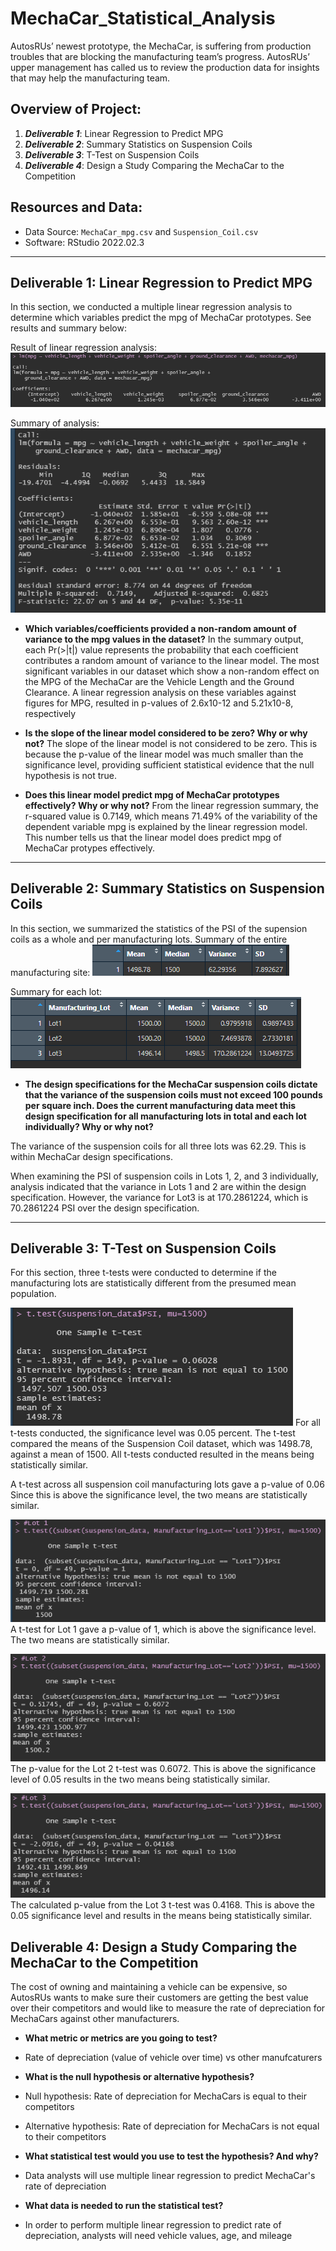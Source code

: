 # MechaCar_Statistical_Analysis
AutosRUs’ newest prototype, the MechaCar, is suffering from production troubles that are blocking the manufacturing team’s progress. AutosRUs’ upper management has called us to review the production data for insights that may help the manufacturing team.

## Overview of Project:
1. ***Deliverable 1***: Linear Regression to Predict MPG
2. ***Deliverable 2***: Summary Statistics on Suspension Coils
3. ***Deliverable 3***: T-Test on Suspension Coils
4. ***Deliverable 4***: Design a Study Comparing the MechaCar to the Competition

## Resources and Data:
* Data Source: `MechaCar_mpg.csv` and `Suspension_Coil.csv`
* Software: RStudio 2022.02.3
***

## Deliverable 1: Linear Regression to Predict MPG
In this section, we conducted a multiple linear regression analysis to determine which variables predict the mpg of MechaCar prototypes. See results and summary below:

Result of linear regression analysis:
![linear_model](Resources/images/linear_model.PNG)

Summary of analysis:
![summary_linear_model](Resources/images/summary_linear_model.PNG)

- **Which variables/coefficients provided a non-random amount of variance to the mpg values in the dataset?**
In the summary output, each Pr(>|t|) value represents the probability that each coefficient contributes a random amount of variance to the linear model. The most significant variables in our dataset which show a non-random effect on the MPG of the MechaCar are the Vehicle Length and the Ground Clearance. A linear regression analysis on these variables against figures for MPG, resulted in p-values of 2.6x10-12 and 5.21x10-8, respectively

- **Is the slope of the linear model considered to be zero? Why or why not?**
The slope of the linear model is not considered to be zero. This is because the p-value of the linear model was much smaller than the significance level, providing sufficient statistical evidence that the null hypothesis is not true.

- **Does this linear model predict mpg of MechaCar prototypes effectively? Why or why not?**
From the linear regression summary, the r-squared value is 0.7149, which means 71.49% of the variability of the dependent variable mpg is explained by the linear regression model. This number tells us that the linear model does predict mpg of MechaCar protypes effectively.
***

## Deliverable 2: Summary Statistics on Suspension Coils
In this section, we summarized the statistics of the PSI of the supension coils as a whole and per manufacturing lots. 
Summary of the entire manufacturing site:
![summary_suspension](Resources/images/summary_suspension.PNG)

Summary for each lot:
![summary_suspension_by_lot](Resources/images/summary_suspension_by_lot.PNG)

- **The design specifications for the MechaCar suspension coils dictate that the variance of the suspension coils must not exceed 100 pounds per square inch. Does the current manufacturing data meet this design specification for all manufacturing lots in total and each lot individually? Why or why not?**

The variance of the suspension coils for all three lots was 62.29. This is within MechaCar design specifications.

When examining the PSI of suspension coils in Lots 1, 2, and 3 individually, analysis indicated that the variance in Lots 1 and 2 are within the design specification. However, the variance for Lot3 is at 170.2861224, which is 70.2861224 PSI over the design specification. 
***

## Deliverable 3: T-Test on Suspension Coils
For this section, three t-tests were conducted to determine if the manufacturing lots are statistically different from the presumed mean population.

![t_test_all](Resources/images/t_test_all.PNG)
For all t-tests conducted, the significance level was 0.05 percent. The t-test compared the means of the Suspension Coil dataset, which was 1498.78, against a mean of 1500. All t-tests conducted resulted in the means being statistically similar.

A t-test across all suspension coil manufacturing lots gave a p-value of 0.06 Since this is above the significance level, the two means are statistically similar.

![t_test_lot1](Resources/images/t_test_lot1.PNG)
A t-test for Lot 1 gave a p-value of 1, which is above the significance level. The two means are statistically similar.

![t_test_lot2](Resources/images/t_test_lot2.PNG)
The p-value for the Lot 2 t-test was 0.6072. This is above the significance level of 0.05 results in the two means being statistically similar.

![t_test_lot3](Resources/images/t_test_lot3.PNG)
The calculated p-value from the Lot 3 t-test was 0.4168. This is above the 0.05 significance level and results in the means being statistically similar.


## Deliverable 4: Design a Study Comparing the MechaCar to the Competition
The cost of owning and maintaining a vehicle can be expensive, so AutosRUs wants to make sure their customers are getting the best value over their competitors and would like to measure the rate of depreciation for MechaCars against other manufacturers.

- **What metric or metrics are you going to test?**
* Rate of depreciation (value of vehicle over time) vs other manufcaturers

- **What is the null hypothesis or alternative hypothesis?**
* Null hypothesis: Rate of depreciation for MechaCars is equal to their competitors

* Alternative hypothesis: Rate of depreciation for MechaCars is not equal to their competitors

- **What statistical test would you use to test the hypothesis? And why?**
* Data analysts will use multiple linear regression to predict MechaCar's rate of depreciation

- **What data is needed to run the statistical test?**
* In order to perform multiple linear regression to predict rate of depreciation, analysts will need vehicle values, age, and mileage
